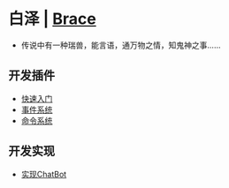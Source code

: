 # 白泽 | [Brace](docs/en/index.md)

* 传说中有一种瑞兽，能言语，通万物之情，知鬼神之事......

## 开发插件

* [快速入门](docs/plugin/quick_start.md)
* [事件系统](docs/plugin/event.md)
* [命令系统](docs/plugin/command.md)

## 开发实现

* [实现ChatBot](docs/implement/brace)
